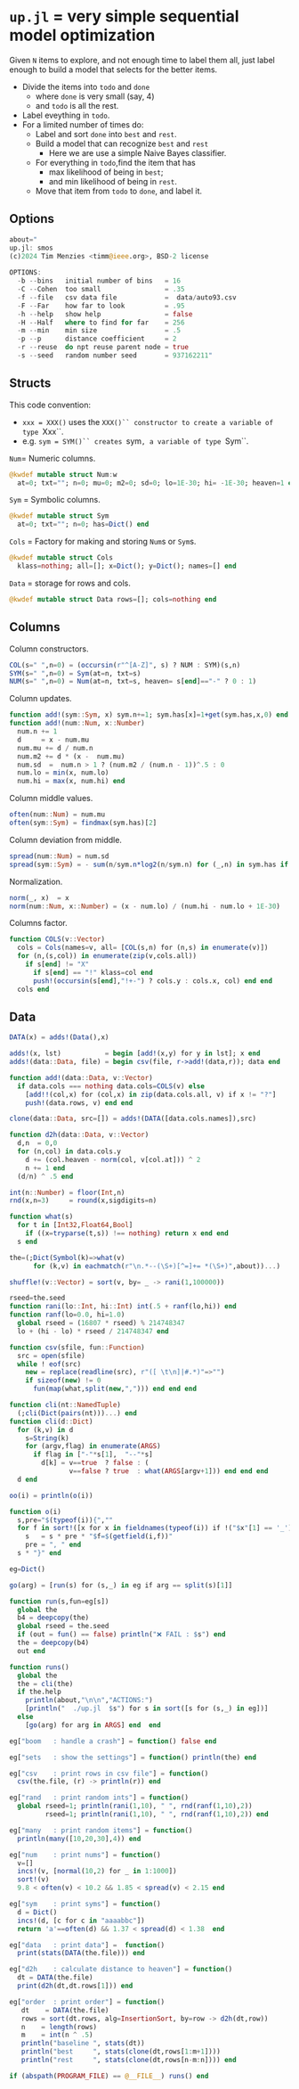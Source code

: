 # `up.jl` = very simple sequential model optimization
Given `N` items to explore, and not enough time to label them all,
just label enough to build a model that selects for the better items.
  
-  Divide the items into `todo` and `done` 
   - where `done` is very small (say, 4)
   - and `todo` is all the rest.
-  Label eveything in `todo`.
-  For a limited number of times do:
   - Label and sort `done` into `best` and `rest`. 
   - Build a model that can recognize `best` and `rest`
     - Here we are use a simple Naive Bayes classifier.
   - For everything in `todo`,find the item that has
     - max likelihood of being in `best`;
     - and min likelihood of being in `rest`.
   - Move that item from `todo` to `done`, and label it. 
   
## Options


```julia
about="
up.jl: smos
(c)2024 Tim Menzies <timm@ieee.org>, BSD-2 license
  
OPTIONS:
  -b --bins   initial number of bins   = 16
  -C --Cohen  too small                = .35
  -f --file   csv data file            =  data/auto93.csv
  -F --Far    how far to look          = .95
  -h --help   show help                = false
  -H --Half   where to find for far    = 256
  -m --min    min size                 = .5
  -p --p      distance coefficient     = 2
  -r --reuse  do npt reuse parent node = true
  -s --seed   random number seed       = 937162211"
```


## Structs
This  code convention:  
   
- `xxx = XXX()` uses the `XXX()`` constructor to create a variable of type `Xxx``.
- e.g.  `sym = SYM()`` creates `sym`, a variable of type `Sym``.
  
`Num`= Numeric columns.


```julia
@kwdef mutable struct Num:w
  at=0; txt=""; n=0; mu=0; m2=0; sd=0; lo=1E-30; hi= -1E-30; heaven=1 end
```


`Sym` = Symbolic columns.


```julia
@kwdef mutable struct Sym
  at=0; txt=""; n=0; has=Dict() end
```


`Cols` = Factory for making and storing `Num`s or `Sym`s.


```julia
@kwdef mutable struct Cols 
  klass=nothing; all=[]; x=Dict(); y=Dict(); names=[] end
```


`Data` = storage for rows and cols.


```julia
@kwdef mutable struct Data rows=[]; cols=nothing end
```


## Columns
Column constructors.


```julia
COL(s=" ",n=0) = (occursin(r"^[A-Z]", s) ? NUM : SYM)(s,n) 
SYM(s=" ",n=0) = Sym(at=n, txt=s) 
NUM(s=" ",n=0) = Num(at=n, txt=s, heaven= s[end]=="-" ? 0 : 1)
```


Column updates.


```julia
function add!(sym::Sym, x) sym.n+=1; sym.has[x]=1+get(sym.has,x,0) end 
function add!(num::Num, x::Number) 
  num.n += 1
  d     = x - num.mu
  num.mu += d / num.n
  num.m2 += d * (x -  num.mu)
  num.sd  =  num.n > 1 ? (num.m2 / (num.n - 1))^.5 : 0
  num.lo = min(x, num.lo)
  num.hi = max(x, num.hi) end
```


Column middle values.


```julia
often(num::Num) = num.mu
often(sym::Sym) = findmax(sym.has)[2]
```


Column deviation from middle.


```julia
spread(num::Num) = num.sd
spread(sym::Sym) = - sum(n/sym.n*log2(n/sym.n) for (_,n) in sym.has if n>0) 
```


Normalization.


```julia
norm(_, x)  = x 
norm(num::Num, x::Number) = (x - num.lo) / (num.hi - num.lo + 1E-30)
```


Columns factor.


```julia
function COLS(v::Vector) 
  cols = Cols(names=v, all= [COL(s,n) for (n,s) in enumerate(v)])
  for (n,(s,col)) in enumerate(zip(v,cols.all))
    if s[end] != "X" 
      if s[end] == "!" klass=col end
      push!(occursin(s[end],"!+-") ? cols.y : cols.x, col) end end  
  cols end
```


## Data


```julia
DATA(x) = adds!(Data(),x)
```




```julia
adds!(x, lst)           = begin [add!(x,y) for y in lst]; x end
adds!(data::Data, file) = begin csv(file, r->add!(data,r)); data end
```




```julia
function add!(data::Data, v::Vector) 
  if data.cols === nothing data.cols=COLS(v) else  
    [add!!(col,x) for (col,x) in zip(data.cols.all, v) if x != "?"]
    push!(data.rows, v) end end
```




```julia
clone(data::Data, src=[]) = adds!(DATA([data.cols.names]),src) 
```




```julia
function d2h(data::Data, v::Vector) 
  d,n  = 0,0
  for (n,col) in data.cols.y 
    d += (col.heaven - norm(col, v[col.at])) ^ 2 
    n += 1 end 
  (d/n) ^ .5 end
```




```julia
int(n::Number) = floor(Int,n)
rnd(x,n=3)     = round(x,sigdigits=n)
```




```julia
function what(s) 
  for t in [Int32,Float64,Bool] 
    if ((x=tryparse(t,s)) !== nothing) return x end end 
  s end
```




```julia
the=(;Dict(Symbol(k)=>what(v) 
      for (k,v) in eachmatch(r"\n.*--(\S+)[^=]+= *(\S+)",about))...)  
```




```julia
shuffle!(v::Vector) = sort(v, by= _ -> rani(1,100000))
```




```julia
rseed=the.seed
function rani(lo::Int, hi::Int) int(.5 + ranf(lo,hi)) end
function ranf(lo=0.0, hi=1.0) 
  global rseed = (16807 * rseed) % 214748347 
  lo + (hi - lo) * rseed / 214748347 end
```




```julia
function csv(sfile, fun::Function) 
  src = open(sfile)
  while ! eof(src)
    new = replace(readline(src), r"([ \t\n]|#.*)"=>"")
    if sizeof(new) != 0
      fun(map(what,split(new,","))) end end end
```




```julia
function cli(nt::NamedTuple) 
  (;cli(Dict(pairs(nt)))...) end
function cli(d::Dict) 
  for (k,v) in d 
    s=String(k) 
    for (argv,flag) in enumerate(ARGS)  
      if flag in ["-"*s[1],  "--"*s] 
        d[k] = v==true  ? false : (
               v==false ? true  : what(ARGS[argv+1])) end end end 
  d end
```




```julia
oo(i) = println(o(i)) 
```




```julia
function o(i)  
  s,pre="$(typeof(i)){",""
  for f in sort!([x for x in fieldnames(typeof(i)) if !("$x"[1] == '_')])
    s   = s * pre * "$f=$(getfield(i,f))"
    pre = ", " end
  s * "}" end 
```




```julia
eg=Dict()
```




```julia
go(arg) = [run(s) for (s,_) in eg if arg == split(s)[1]]  
```




```julia
function run(s,fun=eg[s]) 
  global the 
  b4 = deepcopy(the) 
  global rseed = the.seed
  if (out = fun() == false) println("❌ FAIL : $s") end
  the = deepcopy(b4)
  out end
```




```julia
function runs() 
  global the
  the = cli(the)
  if the.help 
    println(about,"\n\n","ACTIONS:") 
    [println("  ./up.jl  $s") for s in sort([s for (s,_) in eg])]
  else        
    [go(arg) for arg in ARGS] end  end
```




```julia
eg["boom   : handle a crash"] = function() false end
```




```julia
eg["sets   : show the settings"] = function() println(the) end
```




```julia
eg["csv    : print rows in csv file"] = function()  
  csv(the.file, (r) -> println(r)) end
```




```julia
eg["rand   : print random ints"] = function()
  global rseed=1; println(rani(1,10), " ", rnd(ranf(1,10),2))
         rseed=1; println(rani(1,10), " ", rnd(ranf(1,10),2)) end
```




```julia
eg["many   : print random items"] = function()   
  println(many([10,20,30],4)) end
```




```julia
eg["num    : print nums"] = function()
  v=[]
  incs!(v, [normal(10,2) for _ in 1:1000])
  sort!(v)
  9.8 < often(v) < 10.2 && 1.85 < spread(v) < 2.15 end
```




```julia
eg["sym    : print syms"] = function()
  d = Dict() 
  incs!(d, [c for c in "aaaabbc"])
  return 'a'==often(d) && 1.37 < spread(d) < 1.38  end
```




```julia
eg["data   : print data"] =  function()
  print(stats(DATA(the.file))) end
```




```julia
eg["d2h    : calculate distance to heaven"] = function()
  dt = DATA(the.file) 
  print(d2h(dt,dt.rows[1])) end
```




```julia
eg["order  : print order"] = function()
   dt    = DATA(the.file) 
   rows = sort(dt.rows, alg=InsertionSort, by=row -> d2h(dt,row))
   n    = length(rows)
   m    = int(n ^ .5)
   println("baseline ", stats(dt))
   println("best     ", stats(clone(dt,rows[1:m+1])))
   println("rest     ", stats(clone(dt,rows[n-m:n]))) end
```




```julia
if (abspath(PROGRAM_FILE) == @__FILE__) runs() end
```


